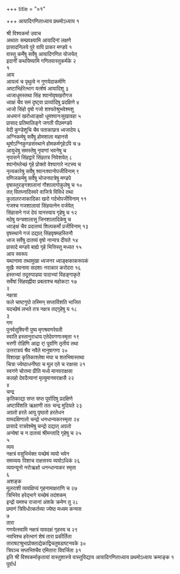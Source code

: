 +++
title = "०१"

+++
आयादिगणिताध्याय प्रथमोऽध्याय १  

श्री विश्वकर्मा उवाच  
अथातः सम्प्रवक्ष्यामि आयादिनां लक्षणे  
प्रासादनिलये पुरे वापि प्राकर मण्डपे १  
वास्तु कर्मेषु सर्वेषु आयादिगणित योजयेत्  
इदानीं कथयिष्यामि गणितवास्तुकर्मके २  
१   
आय  
आयत्वं च पृथुत्वे न गुणयेदाकर्मणि  
अष्टाभिर्हरेत्भाग यत्शेषं आयादिशु ३  
ध्वजाधूमस्तथा सिंह श्वानोवृषखरौगज  
ध्वाक्षं चैव समं दृष्ट्वा प्रार्व्यादिषु प्रदक्षिणे ४  
ध्वजो सिंहो वृषो गजो शश्यतेश्रुभवेश्मशु  
अधमानं खरोध्वाङ्क्षो धूमश्वानःसुखावहा ५  
प्रासाद प्रतिमालिङ्गे जगती पीठमण्डपे  
वेदी कुण्डेशुचि चैव पताकाछत्र ध्वजादेय ६  
अग्निकर्मषु सर्वेषु होमशाला महानसे  
थूमोऽग्निकुण्डसंस्थाने होमकर्मगृहेऽपि च ७  
आयुधेषु समस्तेषु नृपाणां भवनेषु च  
नृपासने सिंहद्वारे सिंहतत्र निवेशयेत् ८  
श्वानोम्लेच्छं गृहे प्रोक्तो वेश्यागारे नटस्य च  
नृत्यकारेषु सर्वेषु श्वानःश्वानोपजीविनाम् ९  
वणिजकर्मषु सर्वेषु भोजनपात्रेषु मण्डपे  
वृषास्तुरङ्गशालानां गौशालागोकुलेषु च १०  
तत् वितघ्नादिस्वरे वाजित्रे विविधे तथा  
कुलालरजाकादिका खरो गर्दभोपजीविनाम् ११  
गजश्च गजशालायां सिंहयत्नेन वर्जयेत्  
सिंहासने गजं देयं यानस्याय गृहेषु च १२  
मठेषु यन्त्रशालासु जिनशालादिकेषु च  
ध्वाङ्क्षं चैव प्रदातव्यं शिल्पकर्मो प्रजीविनाम् १३  
वृषस्थाने गजं दद्यात् सिंहवृषमहस्तिनौ  
ध्वज सर्वेषु दातव्यं वृषो नान्यत्र दीयते १४  
प्रासादे मण्डपे बाह्ये गृहे भित्तिस्तु मध्यत १५  
आय स्वरूप  
यथानामा तथामुखा ध्वजनर ध्वाङ्क्षकाकरूपकं  
मुखैः स्वनामा सदशाः नराकार करोदरा १६  
हस्तभ्यां तदूरुपाढ्या पादाभ्यां विहङ्गाकृते  
सर्वेषां सिंहवह्नीवा प्रबलाश्च महोकटा १७  
२   
नक्षत्रा   
फले चाष्टगुपो तस्मिन् सप्ताविंशति भाजित  
यदच्छेषं लभते तत्र नक्षत्र तद्गृहेषु य १८  
३   
गण   
पुनर्वसुश्विनी पुष्य मृगश्रवणरेवती  
स्वाति हस्तानुराधाय एतेदेवगणाःस्मृता १९  
भरणी रोहिणि आद्रा र्\! पूर्वाणि तृतीयं तथा  
उत्तरात्रयं श्रैव नवैते मानुषागणा २०  
विशाखा कृतिकाश्लेषा मघा च शतभिषास्तथा  
चित्रा ज्येष्ठाधनीष्ठा च मूल एते च राक्षसा २१  
स्वगणे चोत्तमा प्रीति मध्ये मानवराक्षसा  
कलहो देवदैत्यानां मृत्युमानवराक्षसै २२  
४   
चन्द्र   
कृतिकाद्या सप्त सप्त पूर्वादिषु प्रदक्षिणे  
अष्टाविंशति ऋक्षाणी ततः चन्द्र मुदियते २३  
अग्रतो हरते आयु पृष्ठतो हरतेधन  
वामदक्षिणातो चन्द्रो धनधान्यकरस्मृता २४  
प्रासादे रात्रवेश्मेषु चन्द्रो दद्यात् अग्रतो  
अन्येषां च न दातव्यं श्रीमन्तादि गृहेषु च २५  
५   
व्यय   
नक्षत्रं वसुभिर्भक्त यच्छेषं व्ययो भवेन  
समव्ययः पिशाच राक्षसस्य व्ययोऽधिकं २६  
व्ययन्यूनो नरोऋक्षो धनन्धान्यकर स्मृता   
६   
अशङ्क   
मूलराशी व्ययक्षिप्यं गृहनामाक्षराणि च २७  
त्रिभिरेव हरेद्भागे यच्छेषं तदंशकम्   
इन्द्रो यमश्च राजानां अंशके क्रमेण तु २८  
प्रमाणं त्रिविधोत्कर्तव्या ज्येष्ठ मध्यम कन्यस  
७   
तारा   
गणयेत्स्वामि नक्षत्रं यावदक्षं गृहस्य च २९  
नवभिश्च हरेत्भागं शेषं तारा प्रकीर्तिता  
ताराषटश्रुभाप्रोक्ताद्येकाद्विचतुषडाष्टनवके ३०  
त्रिपञ्च सप्तभिश्चैव एमितारा विवर्जिता ३१  
इति श्री विश्वकर्माकृतायां वास्तुशास्त्रे वास्तुविद्याय आयादिगणिताध्याय
प्रथमोऽध्याय क्रमाङ्क १   
पूर्वार्ध  
   
